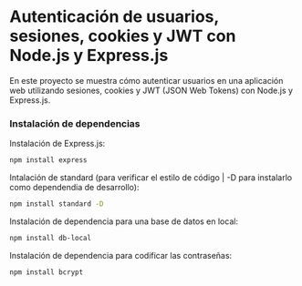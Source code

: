 # Autenticación de usuarios, sesiones, cookies y JWT con Node.js y Express.js

En este proyecto se muestra cómo autenticar usuarios en una aplicación web utilizando sesiones, cookies y JWT (JSON Web Tokens) con Node.js y Express.js.

### Instalación de dependencias

Instalación de Express.js:

```bash
npm install express
```

Intalación de standard (para verificar el estilo de código | -D para instalarlo como dependendia de desarrollo):

```bash
npm install standard -D
```

Instalación de dependencia para una base de datos en local:
```bash
npm install db-local
```

Instalación de dependencia para codificar las contraseñas:
```bash
npm install bcrypt
```